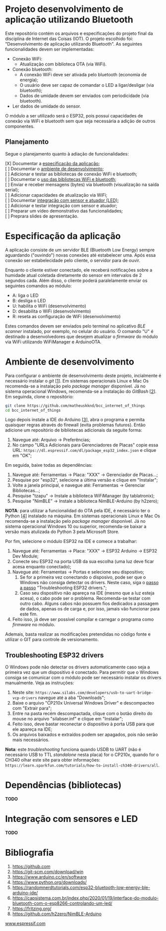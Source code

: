 # Projeto desenvolvimento de aplicação utilizando Bluetooth

Este repositório contém os arquivos e especificações do projeto final da disciplina de Internet das Coisas (IOT). O projeto escolhido foi: "Desenvolvimento de aplicação utilizando Bluetooth". As seguintes funcionalidades devem ser implementadas:

* Conexão WiFi:
    * Atualização com biblioteca OTA (via WiFi).
* Conexão bluetooth:
    * A conexão WiFi deve ser ativada pelo bluetooth (economia de energia);
    * O usuário deve ser capaz de comandar o LED a ligar/desligar (via bluetooth);
    * Dados de umidade devem ser enviados com periodicidade (via bluetooth).
* Ler dados de umidade do sensor.

O módulo a ser utilizado será o ESP32, pois possui capacidades de conexão via WiFi e bluetooth sem que seja necessária a adição de outros componentes.

## Planejamento

Segue o planejamento quanto à adiação de funcionalidades:

[X] Documentar a [especificação da aplicação](#doc_app);<br/>
[ ] Documentar o [ambiente de desenvolvimento](#doc_dev);<br/>
[ ] Adicionar e testar as bibliotecas de conexão WiFi e bluetooth;<br/>
[ ] Documentar o [uso das bibliotecas WiFi e bluetooth](#doc_lib);<br/>
[ ] Enviar e receber mensagens (bytes) via bluetooth (visualização na saída serial);<br/>
[ ] Adicionar capacidades de atualização via WiFi;<br/>
[ ] Documentar [integração com sensor e atuador (LED)](#doc_integration);<br/>
[ ] Adicionar e testar integração com sensor e atuador;<br/>
[ ] Preparar um vídeo demonstrativo das funcionalidades;<br/>
[ ] Preprara slides de apresentação.

# <a name="doc_app"/></a>Especificação da aplicação

A aplicação consiste de um servidor BLE (Bluetooth Low Energy) sempre aguardando ("ouvindo") novas conexões até estabelecer uma. Após essa conexão ser estabelecidade pelo cliente, o servidor para de ouvir.

Enquanto o cliente estiver conectado, ele receberá notificações sobre a humidade atual coletada diretamente do sensor em intervalos de 2 segundos cada. Além disso, o cliente poderá paralelamente enviar os seguintes comandos ao módulo:

* A: liga o LED<br/>
* B: desliga o LED<br/>
* U: habilita o WiFi (desenvolvimento)<br/>
* D: desabilita o WiFi (desenvolvimento)<br/>
* R: reseta as configuração de WiFi (desenvolvimento)

Estes comandos devem ser enviados pelo terminal no aplicativo *BLE scanner* instalado, por exemplo, no celular do usuário. O comando "U" é destinado a desenvolvedores que desejem atualizar o *firmware* do módulo via WiFi utilizando WiFiManager e ArduinoOTA.

# <a name="doc_dev"/></a>Ambiente de desenvolvimento

Para configurar o ambiente de desenvolvimento deste projeto, incialmente é necessário instalar o *git* [[1](#bib_git)]. Em sistemas operacionais Linux e Mac Os recomenda-se a instalação pelo *package manager* disponível. Já no sistema operacional Windows, recomenda-se a instalação do *GitBash* [[2](#bib_shell)]. Em seguinda, clone o repositório:

```bash
git clone https://github.com/matheuskknd/bcc_internet_of_things
cd bcc_internet_of_things
```

Logo depois instale a IDE do Arduino [[3](#bib_ide)], abra o programa e permita quaisquer regras através do firewall (evita problemas futuros). Então adicione um repositório de bibliotecas adicionais da seguite forma:

1. Navegue até: Arquivo -> Preferências;
2. No campo "URLs Adicionais para Gerenciadores de Placas" copie essa URL: ```https://dl.espressif.com/dl/package_esp32_index.json``` e clique em "OK";

Em seguida, baixe todas as dependências:

1. Navegue até: Ferramentas -> Placa: "XXX" -> Gerenciador de Placas...;
2. Pesquise por "esp32", selecione a última versão e clique em "Instalar";
3. Volte a janela principal, e navegue até: Ferramentas -> Gerenciar Bibliotecas...;
4. Pesquise "tzapu" -> Instale a biblioteca WiFiManager (by tablatronix);
5. Pesquise "NimBLE" -> Instale a biblioteca NimBLE-Arduino (by h2zero);

**NOTA**: para utilizar a funcionalidad do OTA pela IDE, é necessário ter o Python [[4](#bib_py)] instalado na máquina. Em sistemas operacionais Linux e Mac Os recomenda-se a instalação pelo *package manager* disponível. Já no sistema operacional Windows 10 ou superior, recomenda-se baixar a versão mais atulizada do Python 3 pela Microsoft Store.

Por fim, selecione o módulo ESP32 na IDE e comece a trabalhar:

1. Navegue até: Ferramentas -> Placa: "XXX" -> ESP32 Arduino -> ESP32 Dev Module;
2. Conecte seu ESP32 na porta USB da sua escolha (uma luz deve ficar acesa enquanto conectado);
3. Navegue até: Ferramentas -> Portas e selecione seu dispositivo;
    1. Se for a primeira vez conectando o disposivo, pode ser que o Windows não consiga detectar os drivers. Neste caso, siga o [passo a passo](#drivers) "Troubleshooting ESP32 drivers.";
    2. Caso seu dispositivo não apareça na IDE (mesmo que a luz esteja acesa), o cabo pode ser o problema. Recomenda-se testar com outro cabo. Alguns cabos não possuem fios dedicados a passagem de dados, apenas os de carga e, por isso, jamais vão funcionar para este fim.
4. Feito isso, já deve ser possível compilar e carregar o programa como *firmware* no módulo.

Ademais, basta realizar as modificações pretendidas no código fonte e utilizar o GIT para controle de versionamento.

## <a name="drivers"/></a>Troubleshooting ESP32 drivers

O Windows pode não detectar os drivers automaticamente caso seja a primeira vez que um dispositivo é conectado. Para permitir que o Windows consiga se comunicar com o módulo pode ser necessário instalar os drivers manualmente. Veja as instruções:

1. Neste site: ```https://www.silabs.com/developers/usb-to-uart-bridge-vcp-drivers``` navegue até a aba "Downloads";
2. Baixe o arquivo "CP210x Universal Windows Driver" e descompacteo com "Extrair para";
3. Entre na pasta recém descompactada, clique com o botão direito do mouse no arquivo "silabser.inf" e clique em "Instalar";
4. Feito isso, deve bastar reconectar o dispositivo à porta USB para que ele apareça na IDE;
5. Os arquivos baixados e extraídos podem ser apagados, pois não serão mais necessários.

**Nota**: este *troubleshooting* funciona quando USDB to UART (não é necessário USB to TTL *standalone* nesta placa) for o CP210x, quando for o CH340 olhar este site para obter informações: ```https://learn.sparkfun.com/tutorials/how-to-install-ch340-drivers/all```.

# <a name="doc_lib"/></a>Dependências (bibliotecas)

**TODO**

# <a name="doc_integration"/></a>Integração com sensores e LED

**TODO**

# Bibliografia

1. <a name="bib_git"/>https://github.com</a><br/>
2. <a name="bib_shell"/>https://git-scm.com/download/win</a><br/>
3. <a name="bib_ide"/>https://www.arduino.cc/en/software</a><br/>
4. <a name="bib_py"/>https://www.python.org/downloads/</a><br/>
5. <a name="bib_ble"/>https://randomnerdtutorials.com/esp32-bluetooth-low-energy-ble-arduino-ide/</a><br/>
6. <a name="bib_led"/>https://capsistema.com.br/index.php/2020/01/19/interface-do-modulo-bluetooth-com-o-esp8266-controlando-um-led/</a><br/>
7. <a name="bib_diag"/>https://fritzing.org/</a><br/>
8. <a name="bib_nimble"/>https://github.com/h2zero/NimBLE-Arduino</a>

www.espressif.com